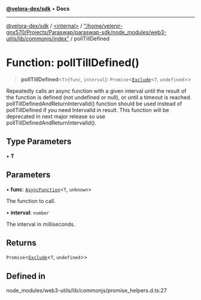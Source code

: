 [**@velora-dex/sdk**](../../../../README.md) • **Docs**

***

[@velora-dex/sdk](../../../../globals.md) / [\<internal\>](../../../README.md) / ["/home/velenir-gnx570/Projects/Paraswap/paraswap-sdk/node\_modules/web3-utils/lib/commonjs/index"](../README.md) / pollTillDefined

# Function: pollTillDefined()

> **pollTillDefined**\<`T`\>(`func`, `interval`): `Promise`\<[`Exclude`](../../../type-aliases/Exclude.md)\<`T`, `undefined`\>\>

Repeatedly calls an async function with a given interval until the result of the function is defined (not undefined or null),
or until a timeout is reached.
pollTillDefinedAndReturnIntervalId() function should be used instead of pollTillDefined if you need IntervalId in result.
This function will be deprecated in next major release so use pollTillDefinedAndReturnIntervalId().

## Type Parameters

• **T**

## Parameters

• **func**: [`AsyncFunction`](../type-aliases/AsyncFunction.md)\<`T`, `unknown`\>

The function to call.

• **interval**: `number`

The interval in milliseconds.

## Returns

`Promise`\<[`Exclude`](../../../type-aliases/Exclude.md)\<`T`, `undefined`\>\>

## Defined in

node\_modules/web3-utils/lib/commonjs/promise\_helpers.d.ts:27
